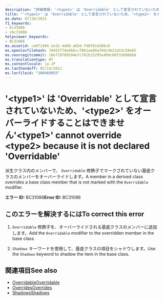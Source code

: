 ```yaml
---
description: "詳細情報: '<type1>' は 'Overridable' として宣言されていないため、'<type2>' をオーバーライドすることはできません"
title: "'<type1>' は 'Overridable' として宣言されていないため、'<type2>' をオーバーライドすることはできません"
ms.date: 07/20/2015
f1_keywords:
- bc31086
- vbc31086
helpviewer_keywords:
- BC31086
ms.assetid: ce071994-2e32-4460-a65d-f48f914386c6
ms.openlocfilehash: 7d455ffded66ccf861ae88a79dc4b11a53c59e85
ms.sourcegitcommit: 10e719780594efc781b15295e499c66f316068b8
ms.translationtype: HT
ms.contentlocale: ja-JP
ms.lasthandoff: 02/14/2021
ms.locfileid: "100468955"
---
```

# <a name="type1-cannot-override-type2-because-it-is-not-declared-overridable"></a><span data-ttu-id="152d7-103">'\<type1>' は 'Overridable' として宣言されていないため、'\<type2>' をオーバーライドすることはできません</span><span class="sxs-lookup"><span data-stu-id="152d7-103">'\<type1>' cannot override \<type2> because it is not declared 'Overridable'</span></span>

<span data-ttu-id="152d7-104">派生クラス内のメンバーで、 `Overridable` 修飾子でマークされていない基底クラスのメンバーをオーバーライドします。</span><span class="sxs-lookup"><span data-stu-id="152d7-104">A member in a derived class overrides a base class member that is not marked with the `Overridable` modifier.</span></span>  
  
 <span data-ttu-id="152d7-105">**エラー ID:** BC31086</span><span class="sxs-lookup"><span data-stu-id="152d7-105">**Error ID:** BC31086</span></span>  
  
## <a name="to-correct-this-error"></a><span data-ttu-id="152d7-106">このエラーを解決するには</span><span class="sxs-lookup"><span data-stu-id="152d7-106">To correct this error</span></span>  
  
1. <span data-ttu-id="152d7-107">`Overridable` 修飾子を、オーバーライドされる基底クラスのメンバーに追加します。</span><span class="sxs-lookup"><span data-stu-id="152d7-107">Add the `Overridable` modifier to the overridden member in the base class.</span></span>  
  
2. <span data-ttu-id="152d7-108">`Shadows` キーワードを使用して、基底クラスの項目をシャドウします。</span><span class="sxs-lookup"><span data-stu-id="152d7-108">Use the `Shadows` keyword to shadow the item in the base class.</span></span>  
  
## <a name="see-also"></a><span data-ttu-id="152d7-109">関連項目</span><span class="sxs-lookup"><span data-stu-id="152d7-109">See also</span></span>

- [<span data-ttu-id="152d7-110">Overridable</span><span class="sxs-lookup"><span data-stu-id="152d7-110">Overridable</span></span>](../language-reference/modifiers/overridable.md)
- [<span data-ttu-id="152d7-111">Overrides</span><span class="sxs-lookup"><span data-stu-id="152d7-111">Overrides</span></span>](../language-reference/modifiers/overrides.md)
- [<span data-ttu-id="152d7-112">Shadows</span><span class="sxs-lookup"><span data-stu-id="152d7-112">Shadows</span></span>](../language-reference/modifiers/shadows.md)
